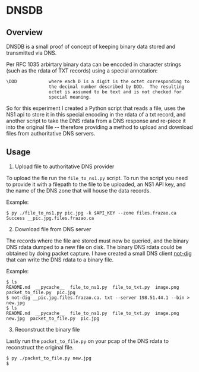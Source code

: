 # DNSDB

## Overview

DNSDB is a small proof of concept of keeping binary data stored and transmitted via DNS. 

Per RFC 1035 arbirtary binary data can be encoded in character strings (such as the rdata of TXT records) using a special annotation:

```text
\DDD            where each D is a digit is the octet corresponding to
                the decimal number described by DDD.  The resulting
                octet is assumed to be text and is not checked for
                special meaning.
```

So for this experiment I created a Python script that reads a file, uses the NS1 api to store it in this special encoding in the rdata of a txt record, and another script to take the DNS rdata from a DNS response and re-piece it into the original file -- therefore providing a method to upload and download files from authoritative DNS servers.

## Usage

1. Upload file to authoritative DNS provider

To upload the fie run the `file_to_ns1.py` script. To run the script you need to provide it with a filepath to the file to be uploaded, an NS1 API key, and the name of the DNS zone that will house the data records.

Example:

```shell
$ py ./file_to_ns1.py pic.jpg -k $API_KEY --zone files.frazao.ca
Success __pic.jpg.files.frazao.ca
```

2. Download file from DNS server

The records where the file are stored must now be queried, and the binary DNS rdata dumped to a new file on disk. The binary DNS rdata could be obtained by doing packet capture. I have created a small DNS client [not-dig](https://github.com/vfrazao-ns1/dns-server-implementation) that can write the DNS rdata to a binary file.

Example:

```shell
$ ls
README.md  __pycache__  file_to_ns1.py  file_to_txt.py  image.png  packet_to_file.py  pic.jpg
$ not-dig __pic.jpg.files.frazao.ca. txt --server 198.51.44.1 --bin > new.jpg
$ ls
README.md  __pycache__  file_to_ns1.py  file_to_txt.py  image.png  new.jpg  packet_to_file.py  pic.jpg
```

3. Reconstruct the binary file

Lastly run the `packet_to_file.py` on your pcap of the DNS rdata to reconstruct the original file.

```shell
$ py ./packet_to_file.py new.jpg
$
```
